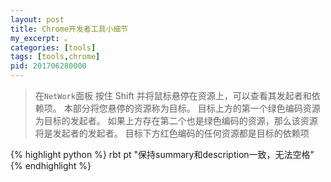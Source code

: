 ```yaml
---
layout: post
title: Chrome开发者工具小细节
my_excerpt: 。
categories: [tools]
tags: [tools,chrome]
pid: 201706280000
---
```


>在`NetWork`面板
>按住 Shift 并将鼠标悬停在资源上，可以查看其发起者和依赖项。 本部分将您悬停的资源称为目标。
>目标上方的第一个绿色编码资源为目标的发起者。 如果上方存在第二个也是绿色编码的资源，那么该资源将是发起者的发起者。 目标下方红色编码的任何资源都是目标的依赖项


{% highlight  python %}
rbt pt "保持summary和description一致，无法空格"
{% endhighlight %}
